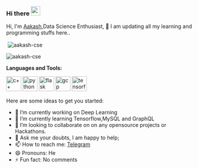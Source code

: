 ### Hi there <a href="aakash-cse.github.io"><img src="https://media.giphy.com/media/hvRJCLFzcasrR4ia7z/giphy.gif" width="25px"></a>

Hi, I'm [Aakash](),Data Science Enthusiast,  🚀
I am updating all my learning and programming stuffs here..

<p>&nbsp;<img align="center" src="https://github-readme-stats.vercel.app/api?username=aakash-cse&show_icons=true" alt="aakash-cse" /></p>

<p align="left"> <img src="https://komarev.com/ghpvc/?username=aakash-cse" alt="aakash-cse" /> </p> 

**Languages and Tools:** 
<p align="left">
  <img src="https://user-images.githubusercontent.com/42747200/46140125-da084900-c26d-11e8-8ea7-c45ae6306309.png" alt="c++" width="40" height="40"/>
  <img src="https://devicons.github.io/devicon/devicon.git/icons/python/python-original.svg" alt="python" width="40" height="40"/>
  <img src="https://www.vectorlogo.zone/logos/pocoo_flask/pocoo_flask-icon.svg" alt="flask" width="40" height="40"/>
  <img src="https://www.vectorlogo.zone/logos/google_cloud/google_cloud-icon.svg" alt="gcp" width="40" height="40"/> 
  <img src="https://www.vectorlogo.zone/logos/tensorflow/tensorflow-icon.svg" alt="tensorflow" width="40" height="40"/>
</p>
Here are some ideas to get you started:

- 🔭 I’m currently working on Deep Learning
- 🌱 I’m currently learning Tensorflow,MySQL and GraphQL
- 👯 I’m looking to collaborate on on any opensource projects or Hackathons.
- 💬 Ask me your doubts, I am happy to help;
- 📫 How to reach me: [Telegram](https://t.me/me_ak7)
- 😄 Pronouns: He
- ⚡ Fun fact: No comments
